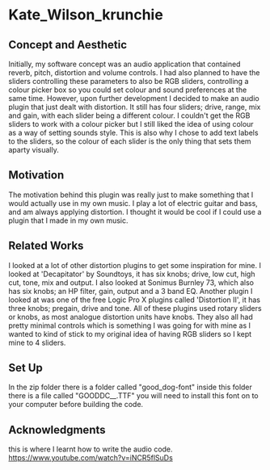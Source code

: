# Kate_Wilson_krunchie

## Concept and Aesthetic

Initially, my software concept was an audio application that contained reverb, pitch, distortion and volume controls. I had also planned to have the sliders controlling these parameters to also be RGB sliders, controlling a colour picker box so you could set colour and sound preferences at the same time. However, upon further development I decided to make an audio plugin that just dealt with distortion. It still has four sliders; drive, range, mix and gain, with each slider being a different colour. I couldn't get the RGB sliders to work with a colour picker but I still liked the idea of using colour as a way of setting sounds style. This is also why I chose to add text labels to the sliders, so the colour of each slider is the only thing that sets them aparty visually. 

## Motivation

The motivation behind this plugin was really just to make something that I would actually use in my own music. I play a lot of electric guitar and bass, and am always applying distortion. I thought it would be cool if I could use a plugin that I made in my own music.


## Related Works

I looked at a lot of other distortion plugins to get some inspiration for mine. I looked at 'Decapitator' by Soundtoys, it has six knobs; drive, low cut, high cut, tone, mix and output. I also looked at Sonimus Burnley 73, which also has six knobs; an HP filter, gain, output and a 3 band EQ. Another plugin I looked at was one of the free Logic Pro X plugins called 'Distortion II', it has three knobs; pregain, drive and tone. All of these plugins used rotary sliders or knobs, as most analogue distortion units have knobs. They also all had pretty minimal controls which is something I was going for with mine as I wanted to kind of stick to my original idea of having RGB sliders so I kept mine to 4 sliders. 

## Set Up

In the zip folder there is a folder called "good_dog-font" inside this folder there is a file called "GOODDC__.TTF" you will need to install this font on to your computer before building the code.

## Acknowledgments

this is where I learnt how to write the audio code. 
https://www.youtube.com/watch?v=iNCR5flSuDs
